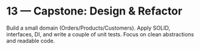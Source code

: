 # 13 — Capstone: Design & Refactor

Build a small domain (Orders/Products/Customers). Apply SOLID, interfaces, DI, and write a couple of unit tests. Focus on clean abstractions and readable code.
